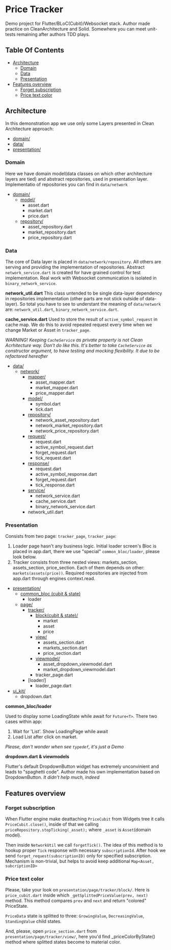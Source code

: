 # Price Tracker

Demo project for Flutter/BLoC(Cubit)/Websocket stack. Author made practice on CleanArchitecture and Solid. Somewhere you can meet unit-tests remaining after authors TDD plays.

## Table Of Contents

- [Architecture](#architecture-layers)
  * [Domain](#domain)
  * [Data](#data)
  * [Presentation](#presentation)
- [Features overview](#features-overview)
  * [Forget subscription](#forget-subscription)
  * [Price text color](#price-text-color)

## Architecture

In this demonstration app we use only some Layers presented in Clean Architecture approach:

- [domain/]()
- [data/]()
- [presentation/]()

### Domain

Here we have domain model(data classes on which other architecture layers are tied) 
and abstract repositories, used in presentation layer. 
Implementatio of repositories you can find in `data/network`

- [domain/]()
  * [model/]()
    * asset.dart
    * market.dart
    * price.dart
  * [repository/]()
    * asset_repository.dart
    * market_repository.dart
    * price_repository.dart

### Data

The core of Data layer is placed in `data/network/repository`. All others are serving and providing the implementation of repositories.
Abstract `network_service.dart` is created for have grained control for test implementation. Real work with Websocket communication is isolated in `binary_network_service`.

**network_util.dart**
This class untended to be single data-layer dependency in repositories implementation (other parts are not stick outside of data-layer). 
So total you have to see to understant the meaning of `data/network` are: `network_util.dart`, `binary_network_service.dart`. 

**cache_service.dart**
Used to store the result of `active_symbol_request` in cache map. We do this to avoid repeated request every time when we change Market or Asset in `tracker_page`. 

*WARNING! Keeping  `CacheService` as private property is not Clean Acrhitecture way. Don't do like this. It's better to take `CacheService` as constructor argument, to have testing and mocking flexibility. It due to be refactored hereafter*

- [data/]()
  * [network/]()
    * [mapper/]()
      * asset_mapper.dart
      * market_mapper.dart
      * price_mapper.dart
    * [model/]()
      * symbol.dart
      * tick.dart
    * [repository/]()
      * network_asset_repository.dart
      * network_market_repository.dart
      * network_price_repository.dart
    * [request/]()
      * request.dart
      * active_symbol_request.dart
      * forget_request.dart
      * tick_request.dart
    * [response/]()
      * request.dart
      * active_symbol_response.dart
      * forget_request.dart
      * tick_response.dart
    * [service/]()
      * network_service.dart
      * cache_service.dart
      * binary_network_service.dart
    * network_util.dart

### Presentation

Consists from two page: `tracker_page`, `tracker_page`:

1. Loader page hasn't any business logic. Initial loader screen's Bloc is placed in app.dart, there we use "special" `common_bloc/loader`, please look below.
2. Tracker consists from three nested views: markets_section, assets_section, price_section. Each of them depends on other: `markets(assets(price))`. Required repositories are injected from app.dart through engines context.read<T>. 


- [presentation/]()
  * [common_bloc (cubit & state)]()
    * loader
  * [page/]()
    * [tracker/]()
      * [block(cubit & state)/]()
        * market
        * asset
        * price
      * [view/]()
        * assets_section.dart
        * markets_section.dart
        * price_section.dart
      * [viewmodel/]()
        * asset_dropdown_viewmodel.dart
        * market_dropdown_viewmodel.dart
      * tracker_page.dart
    * [loader/]
      * loader_page.dart
- [ui_kit/]()
  * dropdown.dart

**common_bloc/loader**

Used to display some LoadingState while await for `Future<T>`. There two cases within app:
1. Wait for 'List<Market>'. Show LoadingPage while await
2. Load List<Asset> after click on market.
 
*Please, don't wonder when see `typedef`, it's just a Demo*
 
**dropdown.dart & viewmodels**
 
Flutter's default DropdownButton widget has extremely unconvinient and leads to "spaghetti code". Author made his own implementation based on DropdownButton. *It didn't help much, indeed*

## Features overview
 
### Forget subscription

When Flutter engine make deattaching `PriceCubit` from Widgets tree it calls `PriceCubit.close()`, inside of that we calling `priceRepository.stopTicking(_asset);` where `_asset` is `Asset`(domain model).

Then inside `NetworkUtil` we call `forgetTick()`. The idea of this method is to hookup proper `Tick` response with necessary `subscriptionId`. After hook we send `forget_request(subscriptionID)` only for specified subscription. Mechanism is non-trivial, but helps to avoid keep additional `Map<Asset, subcriptionID>`


### Price text color

Please, take your look on `presentation/page/tracker/block/`. Here is `price_cubit.dart` inside which `_getSplittedPriceValue(prev, next)` method. This method compares `prev` and `next` and return "colored" PriceState.

`PriceData` state is splitted to three: `GrowingValue`, `DecreasingValue`, `StandingValue` child states. 
 
 And, please, open `price_section.dart` from `presentation/page/tracker/view/`, here you'd find _priceColorByState() method where splitted states become to material color.
 
